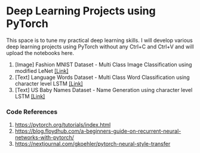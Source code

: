 # Deep Learning Projects using PyTorch

This space is to tune my practical deep learning skills. I will develop various deep learning projects using PyTorch without any Ctrl+C and Ctrl+V and will upload the notebooks here.

1. [Image] Fashion MNIST Dataset - Multi Class Image Classification using modified LeNet [[Link]](https://github.com/GokulKarthik/deep-learning/blob/master/fashion-mnist.ipynb)
2. [Text] Language Words Dataset - Multi Class Word Classification using character level LSTM [[Link]](https://github.com/GokulKarthik/deep-learning/blob/master/2-multi-class-word-classification.ipynb)
3. [Text] US Baby Names Dataset - Name Generation using character level LSTM [[Link]](https://github.com/GokulKarthik/deep-learning/blob/master/3-baby-name-generation.ipynb)

### Code References
1. https://pytorch.org/tutorials/index.html
2. https://blog.floydhub.com/a-beginners-guide-on-recurrent-neural-networks-with-pytorch/
3. https://nextjournal.com/gkoehler/pytorch-neural-style-transfer
